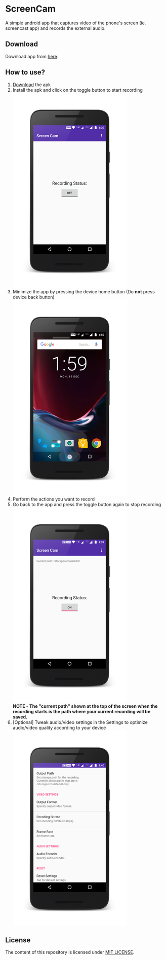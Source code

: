 # ScreenCam
A simple android app that captures video of the phone's screen (ie. screencast app) and records the external audio.

## Download
Download app from [here](https://github.com/DevipriyaSarkar/ScreenCam/releases).

## How to use?
1. [Download](https://github.com/DevipriyaSarkar/ScreenCam/releases) the apk
2. Install the apk and click on the toggle button to start recording  
	<img src="screenshots/screenshot1.png" width="360" alt="Start ScreenCam" >  
3. Minimize the app by pressing the device home button (Do **not** press device back button) 
	<img src="screenshots/screenshot4.png" width="360" alt="Device Home" >
4. Perform the actions you want to record
5. Go back to the app and press the toggle button again to stop recording  
	<img src="screenshots/screenshot2.png" width="360" alt="Stop ScreenCam" >  
	**NOTE - The "current path" shown at the top of the screen when the recording starts is the path where your current recording will be saved.**
6. [Optional] Tweak audio/video settings in the Settings to optimize audio/video quality according to your device
	<img src="screenshots/screenshot3.png" width="360" alt="Settings" >

## License
The content of this repository is licensed under [MIT LICENSE](LICENSE).
